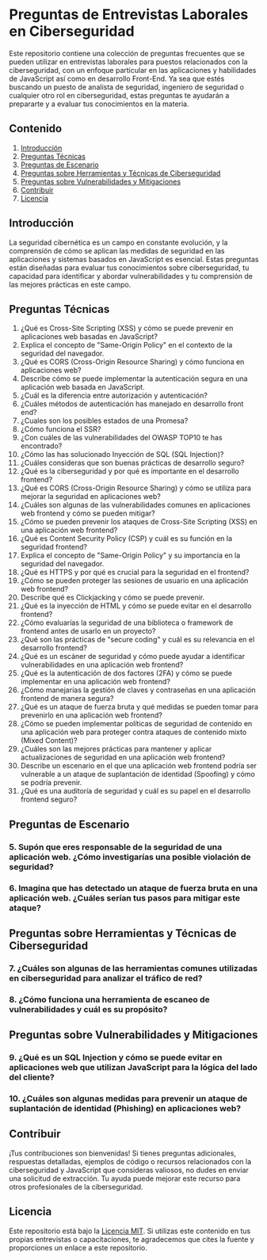 # Preguntas de Entrevistas Laborales en Ciberseguridad

Este repositorio contiene una colección de preguntas frecuentes que se pueden utilizar en entrevistas laborales para puestos relacionados con la ciberseguridad, con un enfoque particular en las aplicaciones y habilidades de JavaScript así como en desarrollo Front-End. Ya sea que estés buscando un puesto de analista de seguridad, ingeniero de seguridad o cualquier otro rol en ciberseguridad, estas preguntas te ayudarán a prepararte y a evaluar tus conocimientos en la materia.

## Contenido

1. [Introducción](#introducción)
2. [Preguntas Técnicas](#preguntas-técnicas)
3. [Preguntas de Escenario](#preguntas-de-escenario)
4. [Preguntas sobre Herramientas y Técnicas de Ciberseguridad](#preguntas-sobre-herramientas-y-técnicas-de-ciberseguridad)
5. [Preguntas sobre Vulnerabilidades y Mitigaciones](#preguntas-sobre-vulnerabilidades-y-mitigaciones)
6. [Contribuir](#contribuir)
7. [Licencia](#licencia)

## Introducción

La seguridad cibernética es un campo en constante evolución, y la comprensión de cómo se aplican las medidas de seguridad en las aplicaciones y sistemas basados en JavaScript es esencial. Estas preguntas están diseñadas para evaluar tus conocimientos sobre ciberseguridad, tu capacidad para identificar y abordar vulnerabilidades y tu comprensión de las mejores prácticas en este campo.

## Preguntas Técnicas

1. ¿Qué es Cross-Site Scripting (XSS) y cómo se puede prevenir en aplicaciones web basadas en JavaScript?
2. Explica el concepto de "Same-Origin Policy" en el contexto de la seguridad del navegador.
3. ¿Qué es CORS (Cross-Origin Resource Sharing) y cómo funciona en aplicaciones web?
4. Describe cómo se puede implementar la autenticación segura en una aplicación web basada en JavaScript.
5. ¿Cuál es la diferencia entre autorización y autenticación?
6. ¿Cuáles métodos de autenticación has manejado en desarrollo front end?
7. ¿Cuales son los posibles estados de una Promesa?
8. ¿Cómo funciona el SSR?
9. ¿Con cuáles de las vulnerabilidades del OWASP TOP10 te has encontrado?
10. ¿Cómo las has solucionado Inyección de SQL (SQL Injection)?
11. ¿Cuáles consideras que son buenas prácticas de desarrollo seguro?
12. ¿Qué es la ciberseguridad y por qué es importante en el desarrollo frontend?
13. ¿Qué es CORS (Cross-Origin Resource Sharing) y cómo se utiliza para mejorar la seguridad en aplicaciones web?
14. ¿Cuáles son algunas de las vulnerabilidades comunes en aplicaciones web frontend y cómo se pueden mitigar?
15. ¿Cómo se pueden prevenir los ataques de Cross-Site Scripting (XSS) en una aplicación web frontend?
16. ¿Qué es Content Security Policy (CSP) y cuál es su función en la seguridad frontend?
17. Explica el concepto de "Same-Origin Policy" y su importancia en la seguridad del navegador.
18. ¿Qué es HTTPS y por qué es crucial para la seguridad en el frontend?
19. ¿Cómo se pueden proteger las sesiones de usuario en una aplicación web frontend?
20. Describe qué es Clickjacking y cómo se puede prevenir.
21. ¿Qué es la inyección de HTML y cómo se puede evitar en el desarrollo frontend?
22. ¿Cómo evaluarías la seguridad de una biblioteca o framework de frontend antes de usarlo en un proyecto?
23. ¿Qué son las prácticas de "secure coding" y cuál es su relevancia en el desarrollo frontend?
24. ¿Qué es un escáner de seguridad y cómo puede ayudar a identificar vulnerabilidades en una aplicación web frontend?
25. ¿Qué es la autenticación de dos factores (2FA) y cómo se puede implementar en una aplicación web frontend?
26. ¿Cómo manejarías la gestión de claves y contraseñas en una aplicación frontend de manera segura?
27. ¿Qué es un ataque de fuerza bruta y qué medidas se pueden tomar para prevenirlo en una aplicación web frontend?
28. ¿Cómo se pueden implementar políticas de seguridad de contenido en una aplicación web para proteger contra ataques de contenido mixto (Mixed Content)?
29. ¿Cuáles son las mejores prácticas para mantener y aplicar actualizaciones de seguridad en una aplicación web frontend?
30. Describe un escenario en el que una aplicación web frontend podría ser vulnerable a un ataque de suplantación de identidad (Spoofing) y cómo se podría prevenir.
31. ¿Qué es una auditoría de seguridad y cuál es su papel en el desarrollo frontend seguro?

## Preguntas de Escenario

### 5. Supón que eres responsable de la seguridad de una aplicación web. ¿Cómo investigarías una posible violación de seguridad?

### 6. Imagina que has detectado un ataque de fuerza bruta en una aplicación web. ¿Cuáles serían tus pasos para mitigar este ataque?

## Preguntas sobre Herramientas y Técnicas de Ciberseguridad

### 7. ¿Cuáles son algunas de las herramientas comunes utilizadas en ciberseguridad para analizar el tráfico de red?

### 8. ¿Cómo funciona una herramienta de escaneo de vulnerabilidades y cuál es su propósito?

## Preguntas sobre Vulnerabilidades y Mitigaciones

### 9. ¿Qué es un SQL Injection y cómo se puede evitar en aplicaciones web que utilizan JavaScript para la lógica del lado del cliente?

### 10. ¿Cuáles son algunas medidas para prevenir un ataque de suplantación de identidad (Phishing) en aplicaciones web?

## Contribuir

¡Tus contribuciones son bienvenidas! Si tienes preguntas adicionales, respuestas detalladas, ejemplos de código o recursos relacionados con la ciberseguridad y JavaScript que consideras valiosos, no dudes en enviar una solicitud de extracción. Tu ayuda puede mejorar este recurso para otros profesionales de la ciberseguridad.

## Licencia

Este repositorio está bajo la [Licencia MIT](LICENSE). Si utilizas este contenido en tus propias entrevistas o capacitaciones, te agradecemos que cites la fuente y proporciones un enlace a este repositorio.

